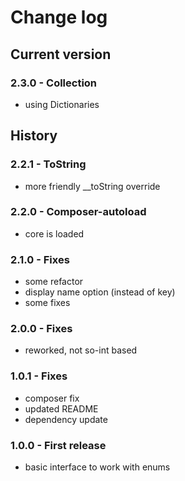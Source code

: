 # Change log
## Current version
### 2.3.0 - Collection
- using Dictionaries

## History
### 2.2.1 - ToString
- more friendly __toString override

### 2.2.0 - Composer-autoload
- core is loaded

### 2.1.0 - Fixes
- some refactor
- display name option (instead of key)
- some fixes

### 2.0.0 - Fixes
- reworked, not so-int based

### 1.0.1 - Fixes
- composer fix
- updated README
- dependency update

### 1.0.0 - First release
- basic interface to work with enums